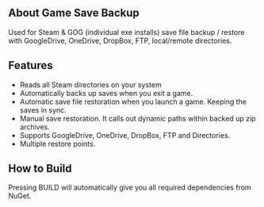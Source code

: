 ## About Game Save Backup

Used for Steam & GOG (individual exe installs) save file backup / restore with GoogleDrive, OneDrive, DropBox, FTP, local/remote directories.

## Features

- Reads all Steam directories on your system
- Automatically backs up saves when you exit a game.
- Automatic save file restoration when you launch a game. Keeping the saves in sync.
- Manual save restoration. It calls out dynamic paths within backed up zip archives.
- Supports GoogleDrive, OneDrive, DropBox, FTP and Directories.
- Multiple restore points.

## How to Build

Pressing BUILD will automatically give you all required dependencies from NuGet.
